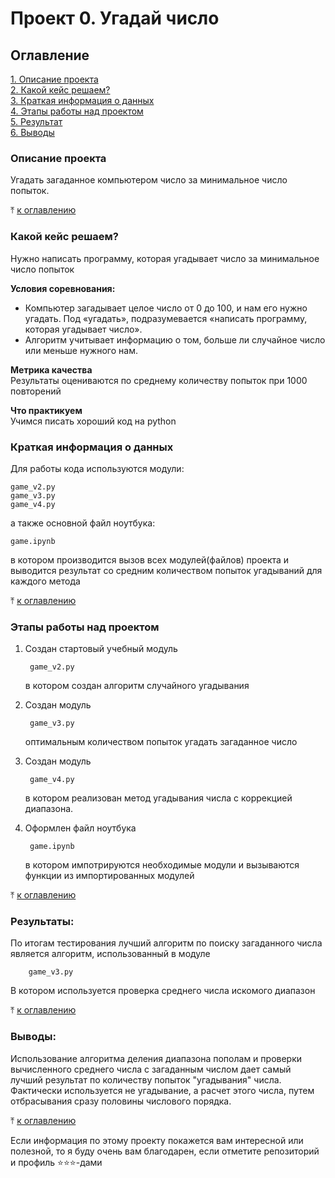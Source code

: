 # Проект 0. Угадай число

## Оглавление  
[1. Описание проекта](#описание-проекта)  
[2. Какой кейс решаем?](#какой-кейс-решаем)  
[3. Краткая информация о данных](#краткая-информация-о-данных)  
[4. Этапы работы над проектом](#этапы-работы-над-проектом)  
[5. Результат](#результаты)    
[6. Выводы](#выводы) 

### Описание проекта    
Угадать загаданное компьютером число за минимальное число попыток.

⤒ [к оглавлению](#оглавление)


### Какой кейс решаем?    
Нужно написать программу, которая угадывает число за минимальное число попыток

**Условия соревнования:**  
- Компьютер загадывает целое число от 0 до 100, и нам его нужно угадать. Под «угадать», подразумевается «написать программу, которая угадывает число».
- Алгоритм учитывает информацию о том, больше ли случайное число или меньше нужного нам.

**Метрика качества**     
Результаты оцениваются по среднему количеству попыток при 1000 повторений

**Что практикуем**     
Учимся писать хороший код на python


### Краткая информация о данных
Для работы кода используются модули:

    game_v2.py
    game_v3.py
    game_v4.py
а также основной файл ноутбука:

    game.ipynb
в котором производится вызов всех модулей(файлов) проекта и выводится результат со средним количеством попыток угадываний для каждого метода
  
⤒ [к оглавлению](#оглавление)


### Этапы работы над проектом  
1. Создан стартовый учебный модуль 

        game_v2.py
    в котором создан алгоритм случайного угадывания
2. Создан модуль 

        game_v3.py
    оптимальным количеством попыток угадать загаданное число
3. Создан модуль

        game_v4.py
    в котором реализован метод угадывания числа с коррекцией диапазона. 
4. Оформлен файл ноутбука

        game.ipynb
    в котором импотрируются необходимые модули и вызываются функции из импортированных модулей

⤒ [к оглавлению](#оглавление)


### Результаты:  
По итогам тестирования лучший алгоритм по поиску загаданного числа является алгоритм, использованный в модуле 

        game_v3.py
В котором используется проверка среднего числа искомого диапазон

⤒ [к оглавлению](#оглавление)


### Выводы:  
Использование алгоритма деления диапазона пополам и проверки вычисленного среднего числа с загаданным числом дает самый лучший результат по количеству попыток "угадывания" числа. Фактически используется не угадывание, а расчет этого числа, путем отбрасывания сразу половины числового порядка. 

⤒ [к оглавлению](#оглавление)


Если информация по этому проекту покажется вам интересной или полезной, то я буду очень вам благодарен, если отметите репозиторий и профиль ⭐️⭐️⭐️-дами